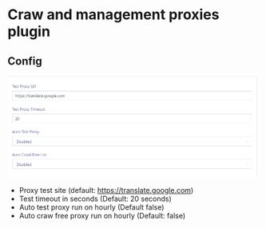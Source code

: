 # Craw and management proxies plugin

## Config

![config.png](https://raw.githubusercontent.com/juzaweb/proxies/master/assets/public/images/documentation/config.png)

- Proxy test site (default: https://translate.google.com)
- Test timeout in seconds (Default: 20 seconds)
- Auto test proxy run on hourly (Default false)
- Auto craw free proxy run on hourly (Default: false)
